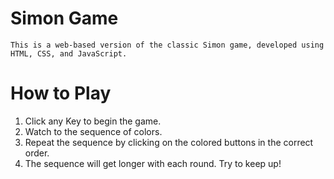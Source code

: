 # Simon Game
    This is a web-based version of the classic Simon game, developed using HTML, CSS, and JavaScript.

# How to Play
1. Click any Key to begin the game.
2. Watch to the sequence of colors.
3. Repeat the sequence by clicking on
   the colored buttons in the correct order.
4. The sequence will get longer with each round.
    Try to keep up!
